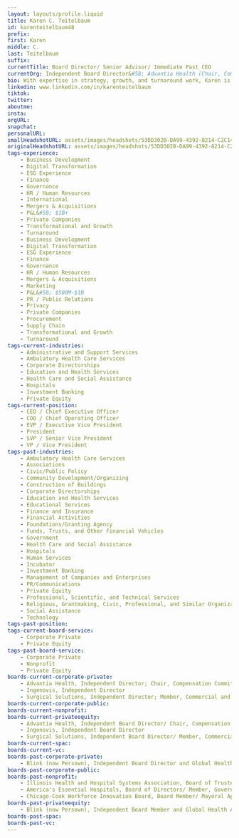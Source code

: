 ```yaml
---
layout: layouts/profile.liquid
title: Karen C. Teitelbaum
id: karenteitelbaum48
prefix: 
first: Karen
middle: C.
last: Teitelbaum
suffix: 
currentTitle: Board Director/ Senior Advisor/ Immediate Past CEO
currentOrg: Independent Board Director&#58; Advantia Health (Chair, Compensation Committee/ Member, Quality Committee); Surgical Solutions (Member, Commercial and Operations Committee), Ingenovis Health. Senior Advisor&#58; Juniper Advisory and TVM Capital. Mentor&#58; Creative Destruction Lab.
bio: With expertise in strategy, growth, and turnaround work, Karen is a nationally recognized leader focused on ensuring corporate viability and development through driving operational excellence and transformation of care.<br /><br />Karen is a board member of Advantia Health, serving as Chair, Compensation Committee and as a member of the Quality Committee. Advantia is a privately held, growth-oriented company committed to transforming women’s health services through technology and best practices. She serves on the Commercial and Operating Committee as a board member for Surgical Solutions, a portfolio company of Grupo Vitalmex, S.A., providing sterile processing solutions to enhance operating room efficiency, quality, and physician satisfaction. <br /><br />Karen also is on the board of Ingenovis Health, a family of forward-thinking staffing healthcare companies. She served as Board member/Global Health Advisor for Blink Science, a biotechnology and digital startup providing instantaneous diagnosis of Covid-19. <br /><br />As a Senior Advisor to Juniper Advisory, Karen provides counsel to firm clients contemplating nonprofit healthcare mergers or acquisitions. She also is a Senior Advisor to TVM Capital Healthcare Partners, an emerging markets-focused healthcare private equity investment firm focused in Southeast Asia and Middle East/North Africa. She joined Creative Destruction Lab (CDL) as a mentor. CDL delivers an objectives-based program for massively scalable, seed-stage, science- and technology-based companies. CDL mentors include accomplished entrepreneurs, operators, and investors.<br /><br />As President/Chief Executive Officer of Sinai Chicago, the city’s largest private safety net healthcare system with over $1 billion in revenues, Karen oversaw a successful turnaround of financial, philanthropic, and operational performance. Results to date show a year-over-year improvement profitability, taking the organization from a loss of $42 million to a profit of $32.6 million, improved EBIDA from a negative $14.8 million to a positive $55.6 million and increased philanthropy from $2.3 million annually to $13.5 million. Karen previously served as the Executive Vice President/Chief Operating Officer, overseeing the integration into the System of a private hospital. <br /><br />An early career entrepreneur, after purchasing a rehabilitation services firm, Karen grew the company into the largest of its kind in Chicago before selling it to a publicly traded firm. Following the sale, Karen held increasingly responsible positions in nonprofit and public companies.<br /><br />Karen is an influential participant in state and national legislative policy-making agendas, working with legislators of both the Senate and Congress. She has formed strategic relationships with non-healthcare partners, creating assets in underdeveloped urban areas.<br /><br />Karen serves on civic, state, and national boards. She was the 2021 Chair of the Illinois Health and Hospital Association Board, having served as Chair of the Finance Committee and a member of the Executive, Governance and Health Equity Committees. Karen also served as a board member of America’s Essential Hospitals, as a member of the Governance Committee. She is a Visiting Lecturer at Kenya Methodist University in Nairobi.<br /><br />Awards include “One of 10 Business Leaders to Watch in 2020” by the Chicago Tribune, twice named to Crain’s Chicago Business “Notable Women in Chicago Healthcare” list, the Weizmann Institute “Women of Science” award, a recipient of the National Medical Fellowship “Leadership in Healthcare” award, and the 2021 awardee of “Community Leadership” for the Chicago Health Executives Forum. She is a member of the Chicago Network, Women Corporate Directors, the Commercial Club of Chicago, the Economic Club of Chicago, and Kellogg Executive Women’s Network. <br /><br />Karen holds an MBA from Northwestern University, J.L. Kellogg School of Management. She is a frequently requested national speaker, world traveler, avid bicyclist, and cook, and resides in Chicago, Illinois.
linkedin: www.linkedin.com/in/karenteitelbaum
tiktok: 
twitter: 
aboutme: 
insta: 
orgURL: 
snapchat: 
personalURL: 
smallHeadshotURL: assets/images/headshots/53DD302B-DA99-4392-8214-C2C1446757DF_converted_scaled.avif
originalHeadshotURL: assets/images/headshots/53DD302B-DA99-4392-8214-C2C1446757DF_converted_scaled.avif
tags-experience: 
    - Business Development
    - Digital Transformation
    - ESG Experience
    - Finance
    - Governance
    - HR / Human Resources
    - International
    - Mergers & Acquisitions
    - P&L&#58; $1B+
    - Private Companies
    - Transformational and Growth
    - Turnaround
    - Business Development
    - Digital Transformation
    - ESG Experience
    - Finance
    - Governance
    - HR / Human Resources
    - Mergers & Acquisitions
    - Marketing
    - P&L&#58; $500M-$1B
    - PR / Public Relations
    - Privacy
    - Private Companies
    - Procurement
    - Supply Chain
    - Transformational and Growth
    - Turnaround
tags-current-industries: 
    - Administrative and Support Services
    - Ambulatory Health Care Services
    - Corporate Directorships
    - Education and Health Services
    - Health Care and Social Assistance
    - Hospitals
    - Investment Banking
    - Private Equity
tags-current-position: 
    - CEO / Chief Executive Officer
    - COO / Chief Operating Officer
    - EVP / Executive Vice President
    - President
    - SVP / Senior Vice President
    - VP / Vice President
tags-past-industries: 
    - Ambulatory Health Care Services
    - Associations
    - Civic/Public Policy
    - Community Development/Organizing
    - Construction of Buildings
    - Corporate Directorships
    - Education and Health Services
    - Educational Services
    - Finance and Insurance
    - Financial Activities
    - Foundations/Granting Agency
    - Funds, Trusts, and Other Financial Vehicles
    - Government
    - Health Care and Social Assistance
    - Hospitals
    - Human Services
    - Incubator
    - Investment Banking
    - Management of Companies and Enterprises
    - PR/Communications
    - Private Equity
    - Professional, Scientific, and Technical Services
    - Religious, Grantmaking, Civic, Professional, and Similar Organizations
    - Social Assistance
    - Technology
tags-past-position: 
tags-current-board-service: 
    - Corporate Private
    - Private Equity
tags-past-board-service: 
    - Corporate Private
    - Nonprofit
    - Private Equity
boards-current-corporate-private: 
    - Advantia Health, Independent Director; Chair, Compensation Committee/ Member, Quality Committee
    - Ingenovis, Independent Director
    - Surgical Solutions, Independent Director; Member, Commercial and Operations Committee
boards-current-corporate-public: 
boards-current-nonprofit: 
boards-current-privateequity: 
    - Advantia Health, Independent Board Director/ Chair, Compensation Committee/ Member, Quality Committee
    - Ingenovis, Independent Board Director
    - Surgical Solutions, Independent Board Director/ Member, Commercial and Operations Committee
boards-current-spac: 
boards-current-vc: 
boards-past-corporate-private: 
    - Blink (now Persown), Independent Board Director and Global Health Advisor
boards-past-corporate-public: 
boards-past-nonprofit: 
    - Illinois Health and Hospital Systems Association, Board of Trustees Chair/ Vice Chair/ Chair, Finance/ Member, Nominating and Governance/ Member, Diversity, Equity and Inclusion
    - America's Essential Hospitals, Board of Directors/ Member, Governance Committee/ Chair, Board Diversity Task Force
    - Chicago-Cook Workforce Innovation Board, Board Member/ Mayoral Appointee
boards-past-privateequity: 
    - Blink (now Persown), Independent Board Member and Global Health Advisor
boards-past-spac: 
boards-past-vc: 
---
```

